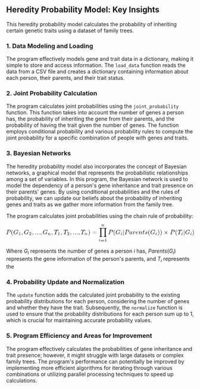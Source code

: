 ## Heredity Probability Model: Key Insights

This heredity probability model calculates the probability of inheriting certain genetic traits using a dataset of family trees.

### 1. Data Modeling and Loading

The program effectively models gene and trait data in a dictionary, making it simple to store and access information. The `load_data` function reads the data from a CSV file and creates a dictionary containing information about each person, their parents, and their trait status.

### 2. Joint Probability Calculation

The program calculates joint probabilities using the `joint_probability` function. This function takes into account the number of genes a person has, the probability of inheriting the gene from their parents, and the probability of having the trait given the number of genes. The function employs conditional probability and various probability rules to compute the joint probability for a specific combination of people with genes and traits.

### 3. Bayesian Networks

The heredity probability model also incorporates the concept of Bayesian networks, a graphical model that represents the probabilistic relationships among a set of variables. In this program, the Bayesian network is used to model the dependency of a person's gene inheritance and trait presence on their parents' genes. By using conditional probabilities and the rules of probability, we can update our beliefs about the probability of inheriting genes and traits as we gather more information from the family tree.

The program calculates joint probabilities using the chain rule of probability:

![Image not loaded properly](../equations/chainrule.png)

Where $G_i$ represents the number of genes a person $i$ has, $Parents(G_i)$ represents the gene information of the person's parents, and $T_i$ represents the

### 4. Probability Update and Normalization

The `update` function adds the calculated joint probability to the existing probability distributions for each person, considering the number of genes and whether they have the trait. Subsequently, the `normalize` function is used to ensure that the probability distributions for each person sum up to 1, which is crucial for maintaining accurate probability values.

### 5. Program Efficiency and Areas for Improvement

The program effectively calculates the probabilities of gene inheritance and trait presence; however, it might struggle with large datasets or complex family trees. The program's performance can potentially be improved by implementing more efficient algorithms for iterating through various combinations or utilizing parallel processing techniques to speed up calculations.
